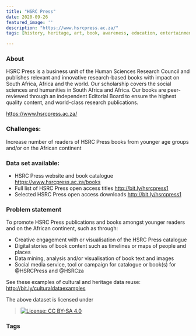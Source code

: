 ```yaml
---
title: "HSRC Press"
date: 2020-09-26
featured_image: ''
description: "https://www.hsrcpress.ac.za/"
tags: [history, heritage, art, book, awareness, education, entertainment, youth, Africa]

---
```


### About

HSRC Press is a business unit of the Human Sciences Research Council and publishes relevant and innovative research-based books with impact on South Africa, Africa and the world. Our scholarship covers the social sciences and humanities in South Africa and Africa. Our books are peer-reviewed through an independent Editorial Board to ensure the highest quality content, and world-class research publications.


https://www.hsrcpress.ac.za/

### Challenges:

Increase number of readers of HSRC Press books from younger age groups and/or on the African continent

### Data set available:

- HSRC Press website and book catalogue https://www.hsrcpress.ac.za/books
- Full list of HSRC Press open access titles http://bit.ly/hsrcpress1
- Selected HSRC Press open access downloads http://bit.ly/hsrcpress1

### Problem statement

To promote HSRC Press publications and books amongst younger readers and on the African continent, such as through:

- Creative engagement with or visualisation of the HSRC Press catalogue
- Digital stories of book content such as timelines or maps of people and places
- Data mining, analysis and/or visualisation of book text and images
- Social media service, tool or campaign for catalogue or book(s) for @HSRCPress and @HSRCza


See these examples of cultural and heritage data reuse: http://bit.ly/culturaldataexamples

The above dataset is licensed under
 > [![License: CC BY-SA 4.0](https://img.shields.io/badge/License-CC%20BY--SA%204.0-lightgrey.svg)](https://creativecommons.org/licenses/by-sa/4.0/)


### Tags



